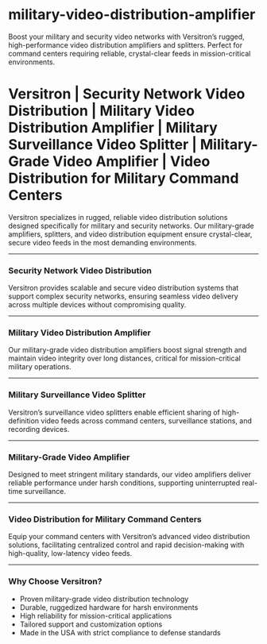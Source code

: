 # military-video-distribution-amplifier
Boost your military and security video networks with Versitron’s rugged, high-performance video distribution amplifiers and splitters. Perfect for command centers requiring reliable, crystal-clear feeds in mission-critical environments.

# **Versitron | Security Network Video Distribution | Military Video Distribution Amplifier | Military Surveillance Video Splitter | Military-Grade Video Amplifier | Video Distribution for Military Command Centers**

Versitron specializes in rugged, reliable video distribution solutions designed specifically for military and security networks. Our military-grade amplifiers, splitters, and video distribution equipment ensure crystal-clear, secure video feeds in the most demanding environments.

---

### Security Network Video Distribution  
Versitron provides scalable and secure video distribution systems that support complex security networks, ensuring seamless video delivery across multiple devices without compromising quality.

---

### Military Video Distribution Amplifier  
Our military-grade video distribution amplifiers boost signal strength and maintain video integrity over long distances, critical for mission-critical military operations.

---

### Military Surveillance Video Splitter  
Versitron’s surveillance video splitters enable efficient sharing of high-definition video feeds across command centers, surveillance stations, and recording devices.

---

### Military-Grade Video Amplifier  
Designed to meet stringent military standards, our video amplifiers deliver reliable performance under harsh conditions, supporting uninterrupted real-time surveillance.

---

### Video Distribution for Military Command Centers  
Equip your command centers with Versitron’s advanced video distribution solutions, facilitating centralized control and rapid decision-making with high-quality, low-latency video feeds.

---

### Why Choose Versitron?

- Proven military-grade video distribution technology  
- Durable, ruggedized hardware for harsh environments  
- High reliability for mission-critical applications  
- Tailored support and customization options  
- Made in the USA with strict compliance to defense standards
